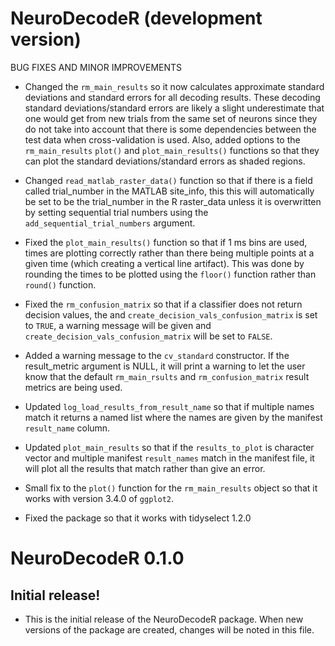 
# NeuroDecodeR (development version)


BUG FIXES AND MINOR IMPROVEMENTS

* Changed the `rm_main_results` so it now calculates approximate standard 
deviations and standard errors for all decoding results. These decoding standard
deviations/standard errors are likely a slight underestimate that one would get 
from new trials from the same set of neurons since they do not take into account 
that there is some dependencies between the test data when cross-validation is used.
Also, added options to the `rm_main_results` `plot()` and `plot_main_results()`
functions so that they can plot the standard deviations/standard errors as shaded 
regions. 

* Changed `read_matlab_raster_data()` function so that if there is a field called
trial_number in the MATLAB site_info, this this will automatically be set to be
the trial_number in the R raster_data unless it is overwritten by setting
sequential trial numbers using the `add_sequential_trial_numbers` argument.

* Fixed the `plot_main_results()` function so that if 1 ms bins are used, times
are plotting correctly rather than there being multiple points at a given time
(which creating a vertical line artifact). This was done by rounding the times
to be plotted using the `floor()` function rather than `round()` function.

* Fixed the `rm_confusion_matrix` so that if a classifier does not return
decision values, the and `create_decision_vals_confusion_matrix` is set to
`TRUE`, a warning message will be given and
`create_decision_vals_confusion_matrix` will be set to `FALSE`.

* Added a warning message to the `cv_standard` constructor. If the result_metric
argument is NULL, it will print a warning to let the user know that the default
`rm_main_rsults` and `rm_confusion_matrix` result metrics are being used.

* Updated `log_load_results_from_result_name` so that if multiple names match it
returns a named list where the names are given by the manifest `result_name`
column.

* Updated `plot_main_results` so that if the `results_to_plot` is character
vector and multiple manifest `result_names` match in the manifest file, it will
plot all the results that match rather than give an error.

* Small fix to the `plot()` function for the `rm_main_results` object so that
it works with version 3.4.0 of `ggplot2`. 

* Fixed the package so that it works with tidyselect 1.2.0


# NeuroDecodeR 0.1.0

## Initial release!

* This is the initial release of the NeuroDecodeR package. When new versions of
the package are created, changes will be noted in this file.


